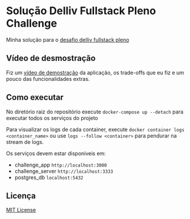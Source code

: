 # Solução Delliv Fullstack Pleno Challenge

Minha solução para o [desafio delliv fullstack pleno](https://github.com/delliv-tech/delliv-coding-challenge-fullstack-pleno)

## Vídeo de desmostração

Fiz um [vídeo de demostração](https://drive.google.com/file/d/1QZ4-nGUSlB0astKjk0q6kmWjfifBB-_d/view?usp=drive_link) da aplicação, os trade-offs que eu fiz e um pouco das funcionalidades extras.

## Como executar

No diretório raiz do repositório execute `docker-compose up --detach` para executar todos os serviços do projeto

Para visualizar os logs de cada container, execute `docker container logs <container_name>` ou use `logs --follow <container>` para pendurar na stream de logs.

Os serviços devem estar disponíveis em:

- challenge_app `http://localhost:3000`
- challenge_server `http://localhost:3333`
- postgres_db `localhost:5432`

## Licença

[MIT License](./LICENSE)
